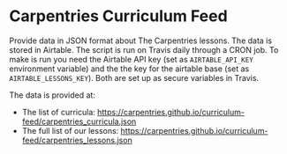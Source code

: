 # Carpentries Curriculum Feed

Provide data in JSON format about The Carpentries lessons.
The data is stored in Airtable. The script is run on Travis daily through a CRON job. To make is run you need the Airtable API key (set as `AIRTABLE_API_KEY` environment variable) and the the key for the airtable base (set as `AIRTABLE_LESSONS_KEY`). Both are set up as secure variables in Travis.

The data is provided at:

- The list of curricula: <https://carpentries.github.io/curriculum-feed/carpentries_curricula.json>
- The full list of our lessons: <https://carpentries.github.io/curriculum-feed/carpentries_lessons.json>
